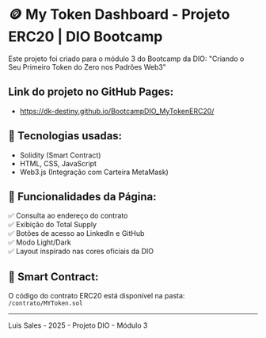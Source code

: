 # 🪙 My Token Dashboard - Projeto ERC20 | DIO Bootcamp

Este projeto foi criado para o módulo 3 do Bootcamp da DIO:
"Criando o Seu Primeiro Token do Zero nos Padrões Web3"

## Link do projeto no GitHub Pages:

- https://dk-destiny.github.io/BootcampDIO_MyTokenERC20/

## 📌 Tecnologias usadas:

- Solidity (Smart Contract)
- HTML, CSS, JavaScript
- Web3.js (Integração com Carteira MetaMask)

## 🚀 Funcionalidades da Página:

✅ Consulta ao endereço do contrato  
✅ Exibição do Total Supply  
✅ Botões de acesso ao LinkedIn e GitHub  
✅ Modo Light/Dark  
✅ Layout inspirado nas cores oficiais da DIO  

## 📄 Smart Contract:

O código do contrato ERC20 está disponível na pasta:  
`/contrato/MYToken.sol`

---

Luis Sales - 2025 - Projeto DIO - Módulo 3
